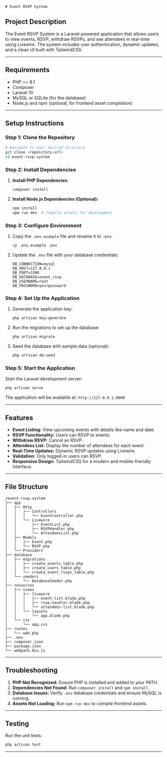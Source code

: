     # Event RSVP System

## Project Description
The Event RSVP System is a Laravel-powered application that allows users to view events, RSVP, withdraw RSVPs, and see attendees in real-time using Livewire. The system includes user authentication, dynamic updates, and a clean UI built with TailwindCSS.

---

## Requirements
- PHP >= 8.1
- Composer
- Laravel 10
- MySQL or SQLite (for the database)
- Node.js and npm (optional, for frontend asset compilation)

---

## Setup Instructions

### Step 1: Clone the Repository
```bash
# Navigate to your desired directory
git clone <repository-url>
cd event-rsvp-system
```

### Step 2: Install Dependencies
1. **Install PHP Dependencies:**
   ```bash
   composer install
   ```

2. **Install Node.js Dependencies (Optional):**
   ```bash
   npm install
   npm run dev  # Compile assets for development
   ```

### Step 3: Configure Environment
1. Copy the `.env.example` file and rename it to `.env`:
   ```bash
   cp .env.example .env
   ```

2. Update the `.env` file with your database credentials:
   ```env
   DB_CONNECTION=mysql
   DB_HOST=127.0.0.1
   DB_PORT=3306
   DB_DATABASE=event_rsvp
   DB_USERNAME=root
   DB_PASSWORD=yourpassword
   ```

### Step 4: Set Up the Application
1. Generate the application key:
   ```bash
   php artisan key:generate
   ```

2. Run the migrations to set up the database:
   ```bash
   php artisan migrate
   ```

3. Seed the database with sample data (optional):
   ```bash
   php artisan db:seed
   ```

### Step 5: Start the Application
Start the Laravel development server:
```bash
php artisan serve
```
The application will be available at: `http://127.0.0.1:8000`

---

## Features
- **Event Listing:** View upcoming events with details like name and date.
- **RSVP Functionality:** Users can RSVP to events.
- **Withdraw RSVP:** Cancel an RSVP.
- **Attendees List:** Display the number of attendees for each event.
- **Real-Time Updates:** Dynamic RSVP updates using Livewire.
- **Validation:** Only logged-in users can RSVP.
- **Responsive Design:** TailwindCSS for a modern and mobile-friendly interface.

---

## File Structure
```
/event-rsvp-system
├── app
│   ├── Http
│   │   ├── Controllers
│   │   │   └── EventController.php
│   │   └── Livewire
│   │       ├── EventList.php
│   │       ├── RSVPHandler.php
│   │       └── AttendeesList.php
│   ├── Models
│   │   ├── Event.php
│   │   └── RSVP.php
│   └── Providers
├── database
│   ├── migrations
│   │   ├── create_events_table.php
│   │   ├── create_users_table.php
│   │   └── create_event_rsvps_table.php
│   └── seeders
│       └── DatabaseSeeder.php
├── resources
│   ├── views
│   │   ├── livewire
│   │   │   ├── event-list.blade.php
│   │   │   ├── rsvp-handler.blade.php
│   │   │   └── attendees-list.blade.php
│   │   └── layouts
│   │       └── app.blade.php
│   └── css
│       └── app.css
├── routes
│   └── web.php
├── .env
├── composer.json
├── package.json
└── webpack.mix.js
```

---

## Troubleshooting
1. **PHP Not Recognized:** Ensure PHP is installed and added to your PATH.
2. **Dependencies Not Found:** Run `composer install` and `npm install`.
3. **Database Issues:** Verify `.env` database credentials and ensure MySQL is running.
4. **Assets Not Loading:** Run `npm run dev` to compile frontend assets.

---

## Testing
Run the unit tests:
```bash
php artisan test
```

---

